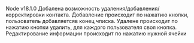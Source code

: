 Node v18.1.0 Добалена возможность удаления/добавления/корректировки контакта. Добавление происходит по нажатию кнопки, пользователь добавляетсяв конец чписка. Удалене происходит по нажатию кнопки удалить, для каждого пользователя своя кнопка. Редактирование информации происходит по нажатию нужной ячейки
